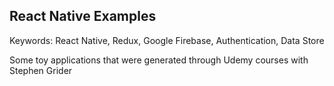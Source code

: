 ## React Native Examples

Keywords: React Native, Redux, Google Firebase, Authentication, Data Store

Some toy applications that were generated through Udemy courses with Stephen Grider

